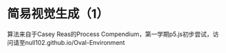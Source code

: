# 简易视觉生成（1）

算法来自于Casey Reas的Process Compendium，第一学期p5.js初步尝试，访问请至null102.github.io/Oval-Environment
